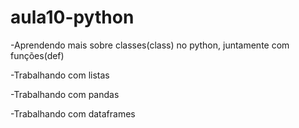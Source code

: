 # aula10-python

-Aprendendo mais sobre classes(class) no python, juntamente com funções(def)

-Trabalhando com listas

-Trabalhando com pandas

-Trabalhando com dataframes
